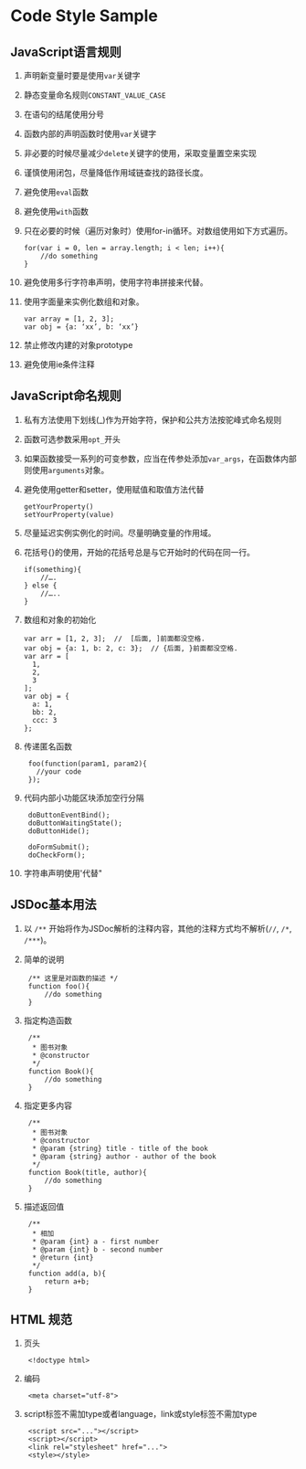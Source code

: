 # Code Style Sample #

## JavaScript语言规则 ##

1.	声明新变量时要是使用`var`关键字
2.	静态变量命名规则`CONSTANT_VALUE_CASE`
3.	在语句的结尾使用分号
4.	函数内部的声明函数时使用`var`关键字
5.	非必要的时候尽量减少`delete`关键字的使用，采取变量置空来实现
6.	谨慎使用闭包，尽量降低作用域链查找的路径长度。
7.	避免使用`eval`函数
8.	避免使用`with`函数
9.	只在必要的时候（遍历对象时）使用for-in循环。对数组使用如下方式遍历。  

        for(var i = 0, len = array.length; i < len; i++){  
            //do something  
        }

10.	避免使用多行字符串声明，使用字符串拼接来代替。
11.	使用字面量来实例化数组和对象。  

        var array = [1, 2, 3];  
        var obj = {a: ‘xx’, b: ‘xx’}

12.	禁止修改内建的对象prototype
13.	避免使用ie条件注释


## JavaScript命名规则 ##

1.	私有方法使用下划线(_)作为开始字符，保护和公共方法按驼峰式命名规则
2.	函数可选参数采用`opt_`开头
3.	如果函数接受一系列的可变参数，应当在传参处添加`var_args`，在函数体内部则使用`arguments`对象。
4.	避免使用getter和setter，使用赋值和取值方法代替

        getYourProperty()  
        setYourProperty(value)

5.	尽量延迟实例实例化的时间。尽量明确变量的作用域。
6.	花括号{}的使用，开始的花括号总是与它开始时的代码在同一行。

        if(something){
        	//….
        } else {
        	//…..
        }

7.	数组和对象的初始化  

        var arr = [1, 2, 3];  //  [后面, ]前面都没空格.  
        var obj = {a: 1, b: 2, c: 3};  // {后面, }前面都没空格.  
        var arr = [  
          1,  
          2,  
          3  
        ];  
        var obj = {  
          a: 1,  
          bb: 2,  
          ccc: 3  
        };  

8. 传递匿名函数

        foo(function(param1, param2){
          //your code
        });

9. 代码内部小功能区块添加空行分隔

        doButtonEventBind();
        doButtonWaitingState();
        doButtonHide();

        doFormSubmit();
        doCheckForm();

10. 字符串声明使用'代替"

## JSDoc基本用法 ##

1. 以 `/**` 开始将作为JSDoc解析的注释内容，其他的注释方式均不解析(`//`, `/*`, `/***`)。
2. 简单的说明

        /** 这里是对函数的描述 */
        function foo(){
            //do something
        }
3. 指定构造函数

        /**
         * 图书对象
         * @constructor
         */
        function Book(){
            //do something
        }

4. 指定更多内容

        /**
         * 图书对象
         * @constructor
         * @param {string} title - title of the book
         * @param {string} author - author of the book
         */
        function Book(title, author){
            //do something
        }

5. 描述返回值

        /**
         * 相加
         * @param {int} a - first number
         * @param {int} b - second number
         * @return {int}
         */
        function add(a, b){
            return a+b;
        }

## HTML 规范 ##

1. 页头

        <!doctype html>

2. 编码

        <meta charset="utf-8">

3. script标签不需加type或者language，link或style标签不需加type

        <script src="..."></script>
        <script></script>
        <link rel="stylesheet" href="...">
        <style></style>